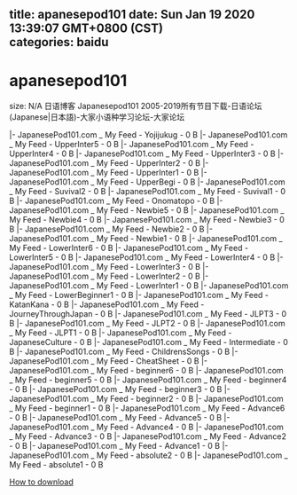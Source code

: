 
title: apanesepod101
date: Sun Jan 19 2020 13:39:07 GMT+0800 (CST)    
categories: baidu
---

# apanesepod101
size: N/A
 日语博客 Japanesepod101 2005-2019所有节目下载-日语论坛 (Japanese|日本語)-大家小语种学习论坛-大家论坛
 
|- JapanesePod101.com _ My Feed - Yojijukug - 0 B
|- JapanesePod101.com _ My Feed - UpperInter5 - 0 B
|- JapanesePod101.com _ My Feed - UpperInter4 - 0 B
|- JapanesePod101.com _ My Feed - UpperInter3 - 0 B
|- JapanesePod101.com _ My Feed - UpperInter2 - 0 B
|- JapanesePod101.com _ My Feed - UpperInter1 - 0 B
|- JapanesePod101.com _ My Feed - UpperBegi - 0 B
|- JapanesePod101.com _ My Feed - Suvival2 - 0 B
|- JapanesePod101.com _ My Feed - Suvival1 - 0 B
|- JapanesePod101.com _ My Feed - Onomatopo - 0 B
|- JapanesePod101.com _ My Feed - Newbie5 - 0 B
|- JapanesePod101.com _ My Feed - Newbie4 - 0 B
|- JapanesePod101.com _ My Feed - Newbie3 - 0 B
|- JapanesePod101.com _ My Feed - Newbie2 - 0 B
|- JapanesePod101.com _ My Feed - Newbie1 - 0 B
|- JapanesePod101.com _ My Feed - LowerInter6 - 0 B
|- JapanesePod101.com _ My Feed - LowerInter5 - 0 B
|- JapanesePod101.com _ My Feed - LowerInter4 - 0 B
|- JapanesePod101.com _ My Feed - LowerInter3 - 0 B
|- JapanesePod101.com _ My Feed - LowerInter2 - 0 B
|- JapanesePod101.com _ My Feed - LowerInter1 - 0 B
|- JapanesePod101.com _ My Feed - LowerBeginner1 - 0 B
|- JapanesePod101.com _ My Feed - KatanKana - 0 B
|- JapanesePod101.com _ My Feed - JourneyThroughJapan - 0 B
|- JapanesePod101.com _ My Feed - JLPT3 - 0 B
|- JapanesePod101.com _ My Feed - JLPT2 - 0 B
|- JapanesePod101.com _ My Feed - JLPT1 - 0 B
|- JapanesePod101.com _ My Feed - JapaneseCulture - 0 B
|- JapanesePod101.com _ My Feed - Intermediate - 0 B
|- JapanesePod101.com _ My Feed - ChildrensSongs - 0 B
|- JapanesePod101.com _ My Feed - CheatSheet - 0 B
|- JapanesePod101.com _ My Feed - beginner6 - 0 B
|- JapanesePod101.com _ My Feed - beginner5 - 0 B
|- JapanesePod101.com _ My Feed - beginner4 - 0 B
|- JapanesePod101.com _ My Feed - beginner3 - 0 B
|- JapanesePod101.com _ My Feed - beginner2 - 0 B
|- JapanesePod101.com _ My Feed - beginner1 - 0 B
|- JapanesePod101.com _ My Feed - Advance6 - 0 B
|- JapanesePod101.com _ My Feed - Advance5 - 0 B
|- JapanesePod101.com _ My Feed - Advance4 - 0 B
|- JapanesePod101.com _ My Feed - Advance3 - 0 B
|- JapanesePod101.com _ My Feed - Advance2 - 0 B
|- JapanesePod101.com _ My Feed - Advance1 - 0 B
|- JapanesePod101.com _ My Feed - absolute2 - 0 B
|- JapanesePod101.com _ My Feed - absolute1 - 0 B

[How to download](https://bpcam.bemobtrk.com/go/2ceec3aa-1ca2-46d6-b9ff-aaa5c184517c?jno=3308)